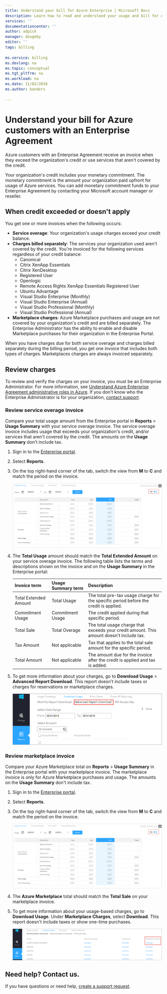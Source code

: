 ```yaml
---
title: Understand your bill for Azure Enterprise | Microsoft Docs
description: Learn how to read and understand your usage and bill for Azure customers with a Enterprise Agreement
services: ''
documentationcenter: ''
author: adpick
manager: dougeby
editor: ''
tags: billing

ms.service: billing
ms.devlang: na
ms.topic: conceptual
ms.tgt_pltfrm: na
ms.workload: na
ms.date: 11/02/2018
ms.author: banders

---
```

# Understand your bill for Azure customers with an Enterprise Agreement

Azure customers with an Enterprise Agreement receive an invoice when they exceed the organization's credit or use services that aren't covered by the credit. 

Your organization's credit includes your monetary commitment. The monetary commitment is the amount your organization paid upfront for usage of Azure services. You can add monetary commitment funds to your Enterprise Agreement by contacting your Microsoft account manager or reseller.  

## When credit exceeded or doesn't apply

You get one or more invoices when the following occurs:

- **Service overage**: Your organization's usage charges exceed your credit balance.
- **Charges billed separately**: The services your organization used aren't covered by the credit. You're invoiced for the following services regardless of your credit balance:
    - Canonical
    - Citrix XenApp Essentials
    - Citrix XenDesktop 
    - Registered User
    - Openlogic
    - Remote Access Rights XenApp Essentials Registered User
    - Ubuntu Advantage
    - Visual Studio Enterprise (Monthly)
    - Visual Studio Enterprise (Annual)
    - Visual Studio Professional (Monthly)
    - Visual Studio Professional (Annual)
- **Marketplace charges**: Azure Marketplace purchases and usage are not covered by your organization's credit and are billed separately. The Enterprise Administrator has the ability to enable and disable Marketplace purchases for their organization in the Enterprise Portal. 

When you have charges due for both service overage and charges billed separately during the billing period, you get one invoice that includes both types of charges. Marketplaces charges are always invoiced separately.

## Review charges

To review and verify the charges on your invoice, you must be an Enterprise Administrator. For more information, see [Understand Azure Enterprise Agreement administrative roles in Azure](billing-understand-ea-roles.md). If you don't know who the Enterprise Administrator is for your organization, [contact support](https://portal.azure.com/?#blade/Microsoft_Azure_Support/HelpAndSupportBlade).

### Review service overage invoice

Compare your total usage amount from the Enterprise portal in **Reports** > **Usage Summary** with your service overage invoice. The service overage invoice includes usage that exceeds your organization's credit, and/or services that aren't covered by the credit. The amounts on the **Usage Summary** don't include tax. 

1. Sign in to the [Enterprise portal](https://ea.azure.com).
1. Select **Reports**.
1. On the top right-hand corner of the tab, switch the view from **M** to **C** and match the period on the invoice.
 
   ![Screenshot that shows M + C option  on Usage summary.](./media/billing-understand-your-bill-ea/ea-portal-usage-sumary-cm-option.png)

1. The **Total Usage** amount should match the **Total Extended Amount** on your service overage invoice. The following table lists the terms and descriptions shown on the invoice and on the **Usage Summary** in the Enterprise portal:

   |Invoice term|Usage Summary term|Description|
   |---|---|---|
   |Total Extended Amount|Total Usage|The total pre-tax usage charge for the specific period before the credit is applied.|
   |Commitment Usage|Commitment Usage|The credit applied during that specific period.|
   |Total Sale|Total Overage|The total usage charge that exceeds your credit amount. This amount doesn't include tax.|
   |Tax Amount|Not applicable|Tax that applies to the total sale amount for the specific period.|
   |Total Amount|Not applicable|The amount due for the invoice after the credit is applied and tax is added.|
1. To get more information about your charges, go to **Download Usage** > **Advanced Report Download**. This report doesn't include taxes or charges for reservations or marketplace charges.

      ![Screenshot that shows Advanced report Download on the Download usage tab.](./media/billing-understand-your-bill-ea/ea-portal-download-usage-advanced.png)

### Review marketplace invoice

Compare your Azure Marketplace total on **Reports** > **Usage Summary** in the Enterprise portal with your marketplace invoice. The marketplace invoice is only for Azure Marketplace purchases and usage. The amounts on the **Usage Summary** don't include tax. 

1. Sign in to the [Enterprise portal](https://ea.azure.com).
1. Select **Reports**.
1. On the top right-hand corner of the tab, switch the view from **M** to **C** and match the period on the invoice.

     ![Screenshot that shows M + C option  on Usage summary.](./media/billing-understand-your-bill-ea/ea-portal-usage-sumary-cm-option.png)

1. The **Azure Marketplace** total should match the **Total Sale** on your marketplace invoice.
1. To get more information about your usage-based charges, go to **Download Usage**. Under **Marketplace Charges**, select **Download**. This report doesn't include taxes or show one-time purchases.

     ![Screenshot that shows download option under Marketplace charges.](./media/billing-understand-your-bill-ea/ea-portal-download-usage-marketplace.png)

## Need help? Contact us.

If you have questions or need help,  [create a support request](https://go.microsoft.com/fwlink/?linkid=2083458).
